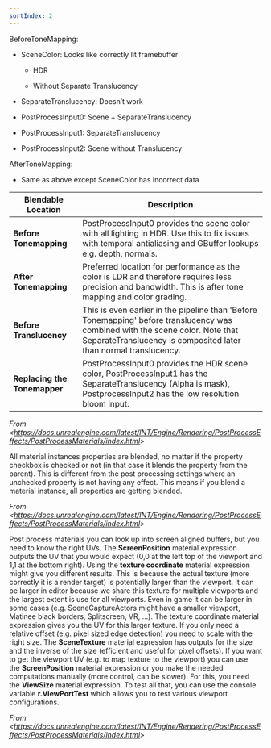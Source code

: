 ```yaml
---
sortIndex: 2
---
```


BeforeToneMapping:

- SceneColor: Looks like correctly lit framebuffer

  - HDR

  - Without Separate Translucency

- SeparateTranslucency: Doesn’t work

- PostProcessInput0: Scene + SeparateTranslucency

- PostProcessInput1: SeparateTranslucency

- PostProcessInput2: Scene without Translucency

AfterToneMapping:

- Same as above except SceneColor has incorrect data

<table><thead><tr class="header"><th><strong>Blendable Location</strong></th><th><strong>Description</strong></th></tr></thead><tbody><tr class="odd"><td><strong>Before Tonemapping</strong></td><td>PostProcessInput0 provides the scene color with all lighting in HDR. Use this to fix issues with temporal antialiasing and GBuffer lookups e.g. depth, normals.</td></tr><tr class="even"><td><strong>After Tonemapping</strong></td><td>Preferred location for performance as the color is LDR and therefore requires less precision and bandwidth. This is after tone mapping and color grading.</td></tr><tr class="odd"><td><strong>Before Translucency</strong></td><td>This is even earlier in the pipeline than 'Before Tonemapping' before translucency was combined with the scene color. Note that SeparateTranslucency is composited later than normal translucency.</td></tr><tr class="even"><td><strong>Replacing the Tonemapper</strong></td><td>PostProcessInput0 provides the HDR scene color, PostProcessInput1 has the SeparateTranslucency (Alpha is mask), PostprocessInput2 has the low resolution bloom input.</td></tr></tbody></table>

*From &lt;<https://docs.unrealengine.com/latest/INT/Engine/Rendering/PostProcessEffects/PostProcessMaterials/index.html>>*

All material instances properties are blended, no matter if the property checkbox is checked or not (in that case it blends the property from the parent). This is different from the post processing settings where an unchecked property is not having any effect. This means if you blend a material instance, all properties are getting blended.

*From &lt;<https://docs.unrealengine.com/latest/INT/Engine/Rendering/PostProcessEffects/PostProcessMaterials/index.html>>*

Post process materials you can look up into screen aligned buffers, but you need to know the right UVs. The **ScreenPosition** material expression outputs the UV that you would expect (0,0 at the left top of the viewport and 1,1 at the bottom right). Using the **texture coordinate** material expression might give you different results. This is because the actual texture (more correctly it is a render target) is potentially larger than the viewport. It can be larger in editor because we share this texture for multiple viewports and the largest extent is use for all viewports. Even in game it can be larger in some cases (e.g. SceneCaptureActors might have a smaller viewport, Matinee black borders, Splitscreen, VR, ...). The texture coordinate material expression gives you the UV for this larger texture. If you only need a relative offset (e.g. pixel sized edge detection) you need to scale with the right size. The **SceneTexture** material expression has outputs for the size and the inverse of the size (efficient and useful for pixel offsets). If you want to get the viewport UV (e.g. to map texture to the viewport) you can use the **ScreenPosition** material expression or you make the needed computations manually (more control, can be slower). For this, you need the **ViewSize** material expression. To test all that, you can use the console variable **r.ViewPortTest** which allows you to test various viewport configurations.

*From &lt;<https://docs.unrealengine.com/latest/INT/Engine/Rendering/PostProcessEffects/PostProcessMaterials/index.html>>*
